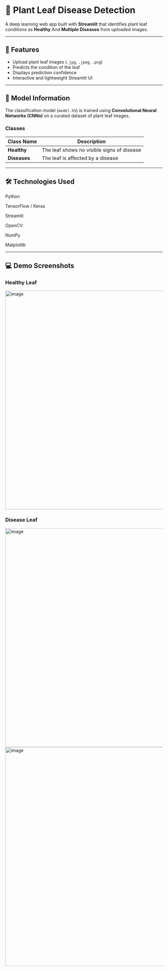 # 🌿 Plant Leaf Disease Detection

A deep learning web app built with **Streamlit** that identifies plant leaf conditions as **Healthy** And **Multiple Diseases** from uploaded images.

---

## 🚀 Features
- Upload plant leaf images (`.jpg`, `.jpeg`, `.png`)
- Predicts the condition of the leaf
- Displays prediction confidence
- Interactive and lightweight Streamlit UI

---

## 🧠 Model Information
The classification model (`model.h5`) is trained using **Convolutional Neural Networks (CNNs)** on a curated dataset of plant leaf images.

### **Classes**
| Class Name | Description |
|-------------|--------------|
| **Healthy** | The leaf shows no visible signs of disease |
| **Diseases** | The leaf is affected by a disease|


---

## 🛠️ Technologies Used

Python

TensorFlow / Keras

Streamlit

OpenCV

NumPy

Matplotlib

---



## 💻 Demo Screenshots

### Healthy Leaf  
<img width="700" height="700" alt="image" src="https://github.com/user-attachments/assets/063a8299-7294-45d3-b469-a29ae884cace" />



### Disease  Leaf
<img width="700" height="700" alt="image" src="https://github.com/user-attachments/assets/1e4dcb08-f61e-4b22-afb9-ebc630c8972d" />


<img width="700" height="700" alt="image" src="https://github.com/user-attachments/assets/e408b5f7-1df5-4512-a741-a4481cf5bf59" />

